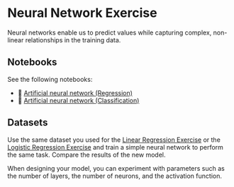 # Neural Network Exercise

Neural networks enable us to predict values while capturing complex, non-linear relationships in the training data.

## Notebooks

See the following notebooks:
- 📝 [Artificial neural network (Regression)](https://colab.research.google.com/drive/1NWyckS53pZtkuNpnx3JEFtKz743FGDIz)
- 📝 [Artificial neural network (Classification)](https://colab.research.google.com/drive/1h6w6sHUevaI522aQBUdLokpQIzIWbGGj)

## Datasets

Use the same dataset you used for the [Linear Regression Exercise](./01%20Linear%20Regression.md) or the [Logistic Regression Exercise](./02%20Logistic%20Regression.md) and train a simple neural network to perform the same task. Compare the results of the new model.

When designing your model, you can experiment with parameters such as the number of layers, the number of neurons, and the activation function.
